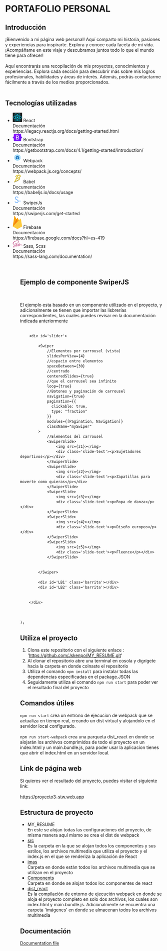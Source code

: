 # PORTAFOLIO PERSONAL

## Introducción
¡Bienvenido a mi página web personal! Aquí comparto mi historia, pasiones y experiencias para inspirarte. Explora y conoce cada faceta de mi vida. ¡Acompáñame en este viaje y descubramos juntos todo lo que el mundo tiene para ofrecer!
<br>
<br>
Aquí encontrarás una recopilación de mis proyectos, conocimientos y experiencias. Explora cada sección para descubrir más sobre mis logros profesionales, habilidades y áreas de interés. Además, podrás contactarme fácilmente a través de los medios proporcionados.
<br>
<br>


## Tecnologías utilizadas

<ul>
    <li>
        <img src="./src/imas/react.png" style= "width: 30px; height: auto;"/> React
        <br>
        Documentación 
        <br>
        https://legacy.reactjs.org/docs/getting-started.html
    </li>
    <li>
        <img src="./src/imas/bootstrap.png" style= "width: 30px; height: auto;"/> Bootstrap
        <br>
        Documentación
        <br>
        https://getbootstrap.com/docs/4.1/getting-started/introduction/
    </li>
    <li>
        <img src="./src/imas/WEBPACK.png" style= "width: 30px; height: auto;"/> Webpack
        <br>
        Documentación
        <br>
        https://webpack.js.org/concepts/
    </li>
    <li>
        <img src="./src/imas/babel.png" style= "width: 30px; height: auto;"/> Babel
        <br>
        Documentación
        <br>
        https://babeljs.io/docs/usage
    </li>
    <li>
        <img src="./src/imas/swiper.png" style= "width: 30px; height: auto;"/> SwiperJs
        <br>
        Documentación
        <br>
        https://swiperjs.com/get-started
    </li>
    <li>
        <img src="./src/imas/firebase.png" style= "width: 30px; height: auto;"/> Firebase
        <br>
        Documentación
        <br>
        https://firebase.google.com/docs?hl=es-419
    </li>
    <li>
        <img src="./src/imas/SASS.png" style= "width: 30px; height: auto;"/> Sass, Scss
        <br>
        Documentación
        <br>
        https://sass-lang.com/documentation/
    </li>
<ul>
 <br>
    
    
   
   ## Ejemplo de componente SwiperJS
   <br>
   <br>
   El ejemplo esta basado en un componente utilizado en el proyecto, y adicionalmente se tienen que importar las lisbrerías correspondientes, las cuales puedes revisar en la documentación indicada anteriormente 
    <br>
    <br>


        <div id='slider'>

            <Swiper
                //Elementos por carrousel (vista)
                slidesPerView={4}
                //espacio entre elementos
                spaceBetween={30}
                //centrado
                centeredSlides={true}
                //que el carrousel sea infinito
                loop={true}
                //Botones y paginación de carrousel
                navigation={true}
                pagination={{
                  clickable: true,
                  type: "fraction"
                }}
                modules={[Pagination, Navigation]}
                className="mySwiper"
            >
                //Elementos del carrousel
                <SwiperSlide>
                    <img src={z1}></img>
                    <div class='slide-text'><p>Sujetadores deportivos</p></div>
                </SwiperSlide>
                <SwiperSlide>
                    <img src={z2}></img>
                    <div class='slide-text'><p>Zapatillas para moverte como quieras</p></div>
                </SwiperSlide>
                <SwiperSlide>
                    <img src={z3}></img>
                    <div class='slide-text'><p>Ropa de danza</p></div>
                </SwiperSlide>
                <SwiperSlide>
                    <img src={z4}></img>
                    <div class='slide-text'><p>Diseño europeo</p></div>
                </SwiperSlide>
                <SwiperSlide>
                    <img src={z5}></img>
                    <div class='slide-text'><p>Fleence</p></div>
                </SwiperSlide>


            </Swiper>

            <div id='LB1' class='barrita'></div>
            <div id='LB2' class='barrita'></div>
            

        </div>

        

    );




## Utiliza el proyecto
1. Clona este repositorio con el siguiente enlace : 'https://github.com/Jskenpo/MY_RESUME.git'
    <br>
2. Al clonar el repositorio abre una terminal en cosola y digrígete hacia la carpeta en donde colnaste el repositorio 
    <br>
3. Utiliza el comando `npm install` para instalar todas las dependencias especificadas en el package.JSON
    <br>
4. Seguidamente utiliza el comando `npm run start` para poder ver el resultado final del proyecto


## Comandos útiles
`npm run start` crea un entrono de ejecucion de webpack que se actualiza en tiempo real, creando un dist virtual y alojandolo en el servidor local configurado.
    <br>
    <br>
`npm run start-webpack` crea una parqueta dist_react en donde se alojarán los archivos comprimidos de todo el proyecto en un index.html y un main.bundle.js, para poder usar         la aplicacion tienes que abrir el index.html en un servidor local.

## Link de página web 
Si quieres ver el resultado del proyecto, puedes visitar el siguiente link:
    <br>
    <br>
https://proyecto3-stw.web.app
## Estructura de proyecto
  <ul>
      <li>
          MY_RESUME
          <br>
          En este se alojan todas las configuraciones del proyecto, de misma manera aquí mismo se crea el dist de webpack     
      </li>
      <li>
          <a href='./src'>src</a>
          <br>
          Es la carpeta en la que se alojan todos los componentes y sus estilos, los archivos multimedia que utiliza el proyecto y el index.js en el que se renderiza la aplicación de React
      </li>
      <li>
          <a href='./src/imas'>imas</a>
          <br>
          Carpeta en donde están todos los archivos multimedia que se utilizan en el proyecto
      </li>
      <li>
          <a href='./src/components'>Components</a>
          <br>
          Carpeta en donde se alojan todos loc componentes de react
      </li>
      <li>
          <a href='./dist_react'>dist_react</a>
          <br>
          Es la compilación de entorno de ejecución webpack en donde se aloja el proyecto completo en solo dos archivos, los cuales son index.html y main.bundle.js. Adicionalmente se encuentra una carpeta 'imágenes' en donde se almacenan todos los archivos multimedia
      </li>
  </ul>

## Documentación
<a href='./DOCUMENTACION P3-STW'>Documentation file</a>
